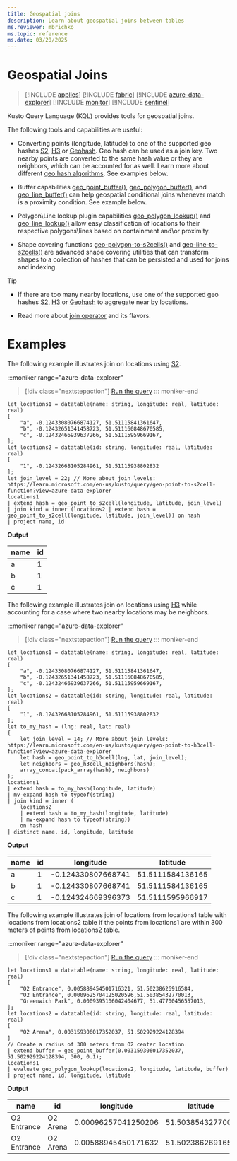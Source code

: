 ```yaml
---
title: Geospatial joins
description: Learn about geospatial joins between tables
ms.reviewer: mbrichko
ms.topic: reference
ms.date: 03/20/2025
---
```


# Geospatial Joins

> [!INCLUDE [applies](../includes/applies-to-version/applies.md)] [!INCLUDE [fabric](../includes/applies-to-version/fabric.md)] [!INCLUDE [azure-data-explorer](../includes/applies-to-version/azure-data-explorer.md)] [!INCLUDE [monitor](../includes/applies-to-version/monitor.md)] [!INCLUDE [sentinel](../includes/applies-to-version/sentinel.md)]

Kusto Query Language (KQL) provides tools for geospatial joins.

The following tools and capabilities are useful:

* Converting points (longitude, latitude) to one of the supported geo hashes [S2](geo-point-to-s2cell-function.md), [H3](geo-point-to-h3cell-function.md) or [Geohash](geo-point-to-geohash-function.md). Geo hash can be used as a join key. Two nearby points are converted to the same hash value or they are neighbors, which can be accounted for as well. Learn more about different [geo hash algorithms](geospatial-grid-systems.md). See examples below.


* Buffer capabilities [geo_point_buffer()](geo-point-buffer-function.md), [geo_polygon_buffer()](geo-polygon-buffer-function.md), and [geo_line_buffer()](geo-line-buffer-function.md) can help geospatial conditional joins whenever match is a proximity condition. See example below.


* Polygon\Line lookup plugin capabilities [geo_polygon_lookup()](geo-polygon-lookup-plugin.md) and [geo_line_lookup()](geo-line-lookup-plugin.md) allow easy classification of locations to their respective polygons\lines based on containment and\or proximity.


* Shape covering functions [geo-polygon-to-s2cells()](geo-polygon-to-s2cells-function.md) and [geo-line-to-s2cells()](geo-line-to-s2cells-function.md) are advanced shape covering utilities that can transform shapes to a collection of hashes that can be persisted and used for joins and indexing.

> [!TIP]
>
> * If there are too many nearby locations, use one of the supported geo hashes [S2](geo-point-to-s2cell-function.md), [H3](geo-point-to-h3cell-function.md) or [Geohash](geo-point-to-geohash-function.md) to aggregate near by locations.
>
> * Read more about [join operator](join-operator) and its flavors.

# Examples

The following example illustrates join on locations using [S2](geo-point-to-s2cell-function.md).

:::moniker range="azure-data-explorer"
> [!div class="nextstepaction"]
> <a href="https://dataexplorer.azure.com/clusters/help/databases/Samples?query=H4sIAAAAAAAAA62S3W7jIBCF7%2F0Uo14lkh2bX%2BNU0T7BPsGqiog9SWgJZAF3u1UfviTZrd3LSoUrBr5zOAMWE1jf62S8iwQ2MOiU587iwukTriGmYNyhzIfcwaRxyKWA2uZCZqb1svhVQB53%2Bq6EqlkRyhlrVNNKqVpOaFuCICtBCBGKEyaJ5G15I3YTQaUgjBMuVEvZByEbxZVsG6HEP6SfIVzKjnWStVTKyaQTXa4TmU0e7gs7T0k%2FpTTD1zOS%2BY2lIo2gineSzOyZUg1VjP53f%2FTGbS0%2Bo83ulN5DXcNPHxD0zo%2B3bbhuxzUcUzrHdV1b1MGtTqYPPvp9WvX%2BVKOrxlg%2FjTH5%2BveI4W99QF%2BdM56q5KtIe7S22o%2Buv2T98Wzwz0a%2FjgGrS%2BQKX842u4ZievPiDfAloRvgqOMx3y4Lbq%2BC2%2BS3N8HFR2emnpSzTMssco3wZLLOBoxzGGAxa%2Fl3mCzBuyuf3c7BP2Kf4PJJSzDDO%2B6FSg%2FIAgAA" target="_blank">Run the query</a>
::: moniker-end

```kusto
let locations1 = datatable(name: string, longitude: real, latitude: real)
[
    "a", -0.12433080766874127, 51.51115841361647,
    "b", -0.12432651341458723, 51.511160848670585,
    "c", -0.12432466939637266, 51.51115959669167,
];
let locations2 = datatable(id: string, longitude: real, latitude: real)
[
    "1", -0.12432668105284961, 51.51115938802832
];
let join_level = 22; // More about join levels: https://learn.microsoft.com/en-us/kusto/query/geo-point-to-s2cell-function?view=azure-data-explorer
locations1
| extend hash = geo_point_to_s2cell(longitude, latitude, join_level)
| join kind = inner (locations2 | extend hash = geo_point_to_s2cell(longitude, latitude, join_level)) on hash
| project name, id  
```

**Output**

|name|id|
|-|-|
|a|1|
|b|1|
|c|1|

The following example illustrates join on locations using [H3](geo-point-to-h3cell-function.md) while accounting for a case where two nearby locations may be neighbors.

:::moniker range="azure-data-explorer"
> [!div class="nextstepaction"]
> <a href="https://dataexplorer.azure.com/clusters/help/databases/Samples?query=H4sIAAAAAAAAA5VT27KbIBR9z1cw58nMaBRBxGQy%2FYJ%2BQafjECVKg2AB05Ne%2Fr2oidqnztEnN%2Buy194ouQNSV8wJrSwEZ1Az59%2BL5IFiHT8C64xQTehBqhFuqH3JcCZ9wXPW7%2F3uyw745429hSBKDjDFCCU0yQmhOYZpHoIMHjIIYUYxRAQSnIcz47IyUpJBhCHOaJ6ihUESiinJk4xmT0q1oWBCClQQlKeErCZFVvg6JN7k62kntynTf1KK%2BuMZ4bZjQmGSpRQXBG7sEaVJSlH6cne67B5ly2zr3QOpmo3FS%2F3XpD6iv2mhSsnvXHo0xCcQx%2BCzNhywix7mYzAd2yNonevtMY4lZ0YdOlEZbfXVHSrdxVxFg41vg3U6%2Fj5w84gbrqPe013kdNSiiksZXQdVjZP5dBf8x5n9HAyPxgFF%2FL2X3tUsfT379yLlJFL6WLPIGGkKE26a358WpuKiaS%2Fa2Cd9ZpVLORiln3hmDHuUlVZ%2BYUHPqls5VWZIuErtd3%2F8cJfLu%2FsN%2BLvjqn61uc48WDa77nTv8d19zMheFKeBe%2FRcX4P5RoyQadY34SFnIJTiBgRzqOU6TZ8f9Z45%2F%2FOfcVpNx76ZWlgn%2FLLA%2BG%2BGQNSbO7uq%2FwVv%2BiEW1AMAAA%3D%3D" target="_blank">Run the query</a>
::: moniker-end

```kusto
let locations1 = datatable(name: string, longitude: real, latitude: real)
[
    "a", -0.12433080766874127, 51.51115841361647,
    "b", -0.12432651341458723, 51.511160848670585,
    "c", -0.12432466939637266, 51.51115959669167,
];
let locations2 = datatable(id: string, longitude: real, latitude: real)
[
    "1", -0.12432668105284961, 51.51115938802832
];
let to_my_hash = (lng: real, lat: real)
{
    let join_level = 14; // More about join levels: https://learn.microsoft.com/en-us/kusto/query/geo-point-to-h3cell-function?view=azure-data-explorer
    let hash = geo_point_to_h3cell(lng, lat, join_level);
    let neighbors = geo_h3cell_neighbors(hash);
    array_concat(pack_array(hash), neighbors)
};
locations1
| extend hash = to_my_hash(longitude, latitude)
| mv-expand hash to typeof(string)
| join kind = inner (
    locations2
    | extend hash = to_my_hash(longitude, latitude)
    | mv-expand hash to typeof(string))
    on hash
| distinct name, id, longitude, latitude 
```

**Output**

|name|id|longitude|latitude|
|-|-|-|-|
|a|1|-0.124330807668741|51.5111584136165|
|b|1|-0.124330807668741|51.5111584136165|
|c|1|-0.124324669396373|	51.5111595966917


The following example illustrates join of locations from locations1 table with locations from locations2 table if the points from locations1 are within 300 meters of points from locations2 table.


:::moniker range="azure-data-explorer"
> [!div class="nextstepaction"]
> <a href="https://dataexplorer.azure.com/clusters/help/databases/Samples?query=H4sIAAAAAAAAA52SS0sDMRSF9%2FMrLl21ENq8M6N0ISIudS%2BlpDOZcew0KWnGB%2FjjvdPWVkFBzF3lJt%2B5J4d0LkEXSpva4HcM5lDZhLXq3NjbjbuAXYqtbwhe8k2b%2Bgpb0dkOG8ic95PsIQNcozsONz5F60s3IkCnlKo8L6SSijLDtOCMgGJTRbnINdcF0yqX5DeWFporQyXjCFBVaLJnRa6k4MZQysSRvY3O%2BZe2fIR7G9cnXBSKUU0ll1RqY%2Faz5QBKpRUqD%2FziMuu%2BxsC%2FxdBW%2FwrhKjpvjzYEU4VAF8wIxakwnwkUWBzflotCZotsNoNrlEkOLERbtf0OQg2CUti45OIO6hg2gNql87g%2FGc7ewb0m5ytY9XWNB3NoXFhuQ%2BvT8tAa%2F9UGGeYNrtkEUzl9jGHEs%2B36wdxBu3trgl92Iaz77fgc3ZeMzumQo7EJymxjeHJlguF3EWirH4EPa0OkhJYCAAA%3D" target="_blank">Run the query</a>
::: moniker-end

```kusto
let locations1 = datatable(name: string, longitude: real, latitude: real)
[
    "O2 Entrance", 0.005889454501716321, 51.50238626916584,
    "O2 Entrance", 0.0009625704125020596,51.50385432770013,
    "Greenwich Park", 0.0009395106042404677, 51.47700456557013,
];
let locations2 = datatable(id: string, longitude: real, latitude: real)
[
    "O2 Arena", 0.003159306017352037, 51.502929224128394
]
// Create a radius of 300 meters from O2 center location
| extend buffer = geo_point_buffer(0.003159306017352037, 51.502929224128394, 300, 0.1);
locations1
| evaluate geo_polygon_lookup(locations2, longitude, latitude, buffer)
| project name, id, longitude, latitude
```

**Output**

|name|id|longitude|latitude|
|-|-|-|-|
|O2 Entrance|O2 Arena|0.00096257041250206|51.5038543277001|
|O2 Entrance|O2 Arena|0.00588945450171632|51.5023862691658|